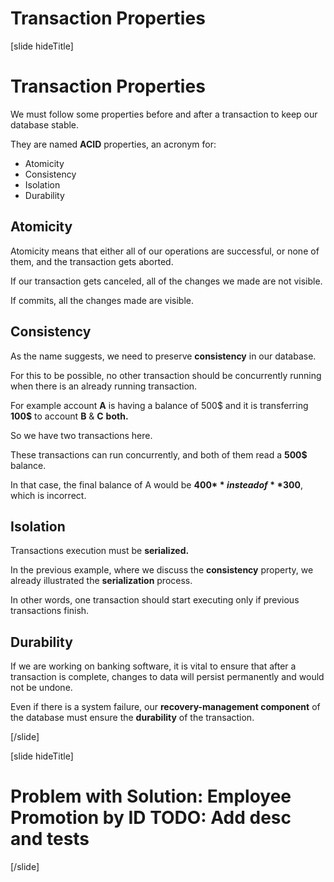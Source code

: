 # Transaction Properties

[slide hideTitle]

# Transaction Properties

We must follow some properties before and after a transaction to keep our database stable.

They are named **ACID** properties, an acronym for:
- Atomicity
- Consistency
- Isolation
- Durability

## Atomicity 

Atomicity means that either all of our operations are successful, or none of them, and the transaction gets aborted.

If our transaction gets canceled, all of the changes we made are not visible.

If commits, all the changes made are visible.

## Consistency

As the name suggests, we need to preserve **consistency** in our database. 

For this to be possible, no other transaction should be concurrently running when there is an already running transaction.

For example account **A** is having a balance of 500$ and it is transferring **100$** to account **B** & **C** **both.**

So we have two transactions here. 

These transactions can run concurrently, and both of them read a **500$** balance. 

In that case, the final balance of A would be **400$** instead of **300$**, which is incorrect.

## Isolation

Transactions execution must be **serialized.**

In the previous example, where we discuss the **consistency** property, we already illustrated the **serialization** process.

In other words, one transaction should start executing only if previous transactions finish.

## Durability

If we are working on banking software, it is vital to ensure that after a transaction is complete, changes to data will persist permanently 
and would not be undone.

Even if there is a system failure, our **recovery-management component** of the database must ensure the **durability** of the transaction.


[/slide]

[slide hideTitle]
# Problem with Solution: Employee Promotion by ID TODO: Add desc and tests



[/slide]